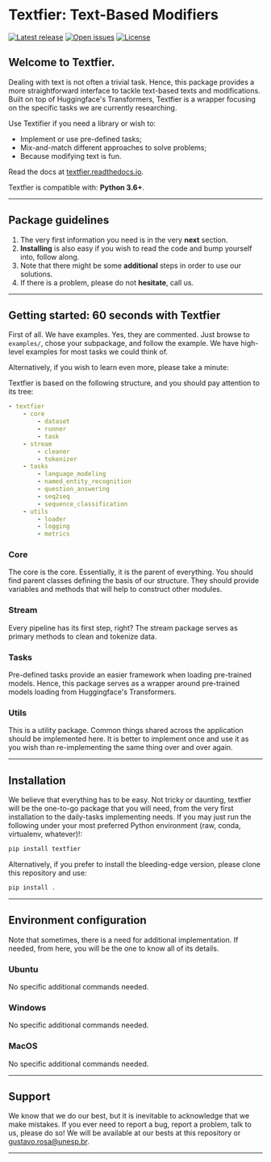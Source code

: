 # Textfier: Text-Based Modifiers

[![Latest release](https://img.shields.io/github/release/gugarosa/textfier.svg)](https://github.com/gugarosa/textfier/releases)
[![Open issues](https://img.shields.io/github/issues/gugarosa/textfier.svg)](https://github.com/gugarosa/textfier/issues)
[![License](https://img.shields.io/github/license/gugarosa/textfier.svg)](https://github.com/gugarosa/textfier/blob/master/LICENSE)

## Welcome to Textfier.

Dealing with text is not often a trivial task. Hence, this package provides a more straightforward interface to tackle text-based texts and modifications. Built on top of Huggingface's Transformers, Textfier is a wrapper focusing on the specific tasks we are currently researching.

Use Textifier if you need a library or wish to:

* Implement or use pre-defined tasks;
* Mix-and-match different approaches to solve problems;
* Because modifying text is fun.

Read the docs at [textfier.readthedocs.io](https://textfier.readthedocs.io).

Textfier is compatible with: **Python 3.6+**.

---

## Package guidelines

1. The very first information you need is in the very **next** section.
2. **Installing** is also easy if you wish to read the code and bump yourself into, follow along.
3. Note that there might be some **additional** steps in order to use our solutions.
4. If there is a problem, please do not **hesitate**, call us.

---

## Getting started: 60 seconds with Textfier

First of all. We have examples. Yes, they are commented. Just browse to `examples/`, chose your subpackage, and follow the example. We have high-level examples for most tasks we could think of.

Alternatively, if you wish to learn even more, please take a minute:

Textfier is based on the following structure, and you should pay attention to its tree:

```yaml
- textfier
    - core
        - dataset
        - runner
        - task
    - stream
        - cleaner
        - tokenizer
    - tasks
        - language_modeling
        - named_entity_recognition
        - question_answering
        - seq2seq
        - sequence_classification
    - utils
        - loader
        - logging
        - metrics
```

### Core

The core is the core. Essentially, it is the parent of everything. You should find parent classes defining the basis of our structure. They should provide variables and methods that will help to construct other modules.

### Stream

Every pipeline has its first step, right? The stream package serves as primary methods to clean and tokenize data.

### Tasks

Pre-defined tasks provide an easier framework when loading pre-trained models. Hence, this package serves as a wrapper around pre-trained models loading from Huggingface's Transformers.

### Utils

This is a utility package. Common things shared across the application should be implemented here. It is better to implement once and use it as you wish than re-implementing the same thing over and over again.

---

## Installation

We believe that everything has to be easy. Not tricky or daunting, textfier will be the one-to-go package that you will need, from the very first installation to the daily-tasks implementing needs. If you may just run the following under your most preferred Python environment (raw, conda, virtualenv, whatever)!:

```bash
pip install textfier
```

Alternatively, if you prefer to install the bleeding-edge version, please clone this repository and use:

```bash
pip install .
```

---

## Environment configuration

Note that sometimes, there is a need for additional implementation. If needed, from here, you will be the one to know all of its details.

### Ubuntu

No specific additional commands needed.

### Windows

No specific additional commands needed.

### MacOS

No specific additional commands needed.

---

## Support

We know that we do our best, but it is inevitable to acknowledge that we make mistakes. If you ever need to report a bug, report a problem, talk to us, please do so! We will be available at our bests at this repository or gustavo.rosa@unesp.br.

---
